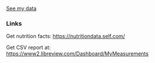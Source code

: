 [See my data](http://htmlpreview.github.io/?https://github.com/benji/freestyle-libre-glucose-response-foods/blob/master/www/index.html)

### Links

Get nutrition facts: https://nutritiondata.self.com/

Get CSV report at:
https://www2.libreview.com/Dashboard/MyMeasurements